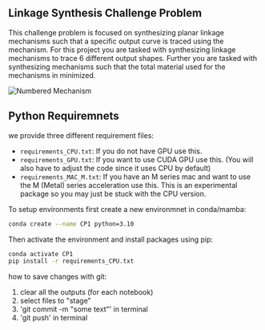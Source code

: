 ## Linkage Synthesis Challenge Problem

This challenge problem is focused on synthesizing planar linkage mechanisms such that a specific output curve is traced using the mechanism. For this project you are tasked with synthesizing linkage mechanisms to trace 6 different output shapes. Further you are tasked with synthesizing mechanisms such that the total material used for the mechanisms in minimized. 

<img src="https://i.ibb.co/qsPC0gC/2021-09-13-0hl-Kleki.png" alt="Numbered Mechanism" border="0">

## Python Requiremnets
we provide three different requirement files:
- `requirements_CPU.txt`: If you do not have GPU use this.
- `requirements_GPU.txt`: If you want to use CUDA GPU use this. (You will also have to adjust the code since it uses CPU by default)
- `requirements_MAC_M.txt`: If you have an M series mac and want to use the M (Metal) series acceleration use this. This is an experimental package so you may just be stuck with the CPU version.

To setup environments first create a new environmnet in conda/mamba:

```bash
conda create --name CP1 python=3.10
```

Then activate the environment and install packages using pip:

```bash
conda activate CP1
pip install -r requirements_CPU.txt
```

how to save changes with git:

1) clear all the outputs (for each notebook)
2) select files to "stage"
3) 'git commit -m "some text"' in terminal
3) 'git push' in terminal